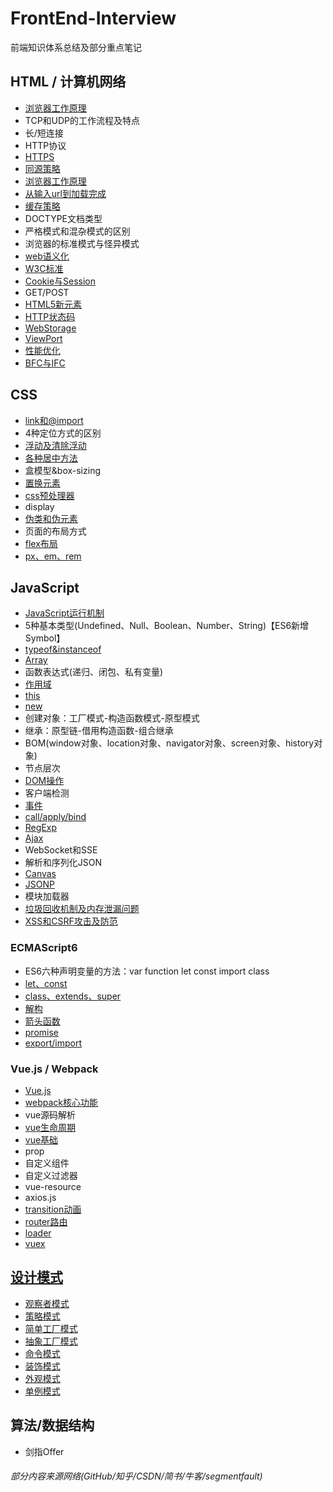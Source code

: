 # FrontEnd-Interview
前端知识体系总结及部分重点笔记

## HTML / 计算机网络
+ [浏览器工作原理](HTML/浏览器的工作原理.md)
+ TCP和UDP的工作流程及特点
+ 长/短连接
+ HTTP协议
+ [HTTPS](HTML/HTTPS.md)
+ [同源策略](HTML/同源策略.md)
+ [浏览器工作原理](HTML/浏览器的工作原理.md)
+ [从输入url到加载完成](HTML/从输入url到加载完成.md)
+ [缓存策略](http://www.imweb.io/topic/55c6f9bac222e3af6ce235b9)
+ DOCTYPE文档类型
+ 严格模式和混杂模式的区别
+ 浏览器的标准模式与怪异模式
+ [web语义化](HTML/web语义化.md)
+ [W3C标准](HTML/W3C标准.md)
+ [Cookie与Session](HTML/Cookie.md)
+ GET/POST
+ [HTML5新元素](https://github.com/tozlam/FrontEnd-Interview/blob/master/HTML/H5%E6%96%B0%E5%A2%9E%E5%85%83%E7%B4%A0.md)
+ [HTTP状态码](https://github.com/tozlam/FrontEnd-Interview/blob/master/HTML/HTTP状态码.md)
+ [WebStorage](https://github.com/tozlam/FrontEnd-Interview/blob/master/HTML/webStorage.md)
+ [ViewPort](http://www.cnblogs.com/2050/p/3877280.html)
+ [性能优化](HTML/性能优化.md)
+ [BFC与IFC](HTML/BFC与IFC.md)

## CSS
- [link和@import](CSS/link和@import.md)
- 4种定位方式的区别
- [浮动及清除浮动](CSS/浮动及清除浮动.md)
- [各种居中方法](CSS/居中.md)
- 盒模型&box-sizing
- [置换元素](CSS/置换元素.md)
- [css预处理器](CSS/css预处理器.md)
- display
- [伪类和伪元素](CSS/伪类与伪元素.md)
- 页面的布局方式
- [flex布局](CSS/flex.md)
- [px、em、rem](CSS/px&em&rem.md)

## JavaScript
+ [JavaScript运行机制](Js/JS运行机制.md)
+ 5种基本类型(Undefined、Null、Boolean、Number、String)【ES6新增Symbol】
+ [typeof&instanceof](Js/typeof&instanceof.md)
+ [Array](Js/Array.md)
+ 函数表达式(递归、闭包、私有变量)
+ [作用域](Js/作用域.md)
+ [this](http://www.cnblogs.com/pssp/p/5216085.html)
+ [new](Js/new.md)
+ 创建对象：工厂模式-构造函数模式-原型模式
+ 继承：原型链-借用构造函数-组合继承
+ BOM(window对象、location对象、navigator对象、screen对象、history对象)
+ 节点层次
+ [DOM操作](Js/Dom操作.md)
+ 客户端检测
+ [事件](Js/事件.md)
+ [call/apply/bind](Js/call&apply&bind.md)
+ [RegExp](Js/RegExp.md)
+ [Ajax](Js/Ajax.md)
+ WebSocket和SSE
+ 解析和序列化JSON
+ [Canvas](https://github.com/tozlam/Canvas)
+ [JSONP](Js/JSONP.md)
+ 模块加载器
+ [垃圾回收机制及内存泄漏问题](Js/垃圾回收机制及内存泄漏问题.md)
+ [XSS和CSRF攻击及防范](Js/XSS和CSRF攻击及防范.md)

### ECMAScript6
- ES6六种声明变量的方法：var function let const import class
- [let、const](Js/ES6/let&const.md)
- [class、extends、super](Js/ES6/class.md)
- [解构](Js/ES6/解构.md)
- [箭头函数](Js/ES6/箭头函数.md)
- [promise](Js/ES6/promise.md)
- [export/import](Js/ES6/export&import.md)

### Vue.js / Webpack
- [Vue.js](Js/Vue/Vue.md)
- [webpack核心功能](Js/Vue/webpack功能.md)
- vue源码解析
- [vue生命周期](Js/Vue/vue生命周期.md)
- [vue基础](Js/Vue/vue基础.md)
- prop
- 自定义组件
- 自定义过滤器
- vue-resource
- axios.js
- [transition动画](https://github.com/tozlam/VueDemo/tree/master/transition)
- [router路由](https://github.com/tozlam/VueDemo/tree/master/router)
- [loader](https://github.com/tozlam/VueDemo/tree/master/loader)
- [vuex](https://github.com/tozlam/VueDemo/tree/master/vuex/vuex-demo)


## [设计模式](https://github.com/tozlam/DesignPattern)
- [观察者模式](https://github.com/tozlam/DesignPattern/tree/master/src/ObserverPattern)
- [策略模式](https://github.com/tozlam/DesignPattern/tree/master/src/StrategyPattern)
- [简单工厂模式](https://github.com/tozlam/DesignPattern/tree/master/src/SimpleFactoryPattern)
- [抽象工厂模式](https://github.com/tozlam/DesignPattern/tree/master/src/AbstractFactoryPattern)
- [命令模式](https://github.com/tozlam/DesignPattern/tree/master/src/CommandPattern)
- [装饰模式](https://github.com/tozlam/DesignPattern/tree/master/src/DecoratorPattern)
- [外观模式](https://github.com/tozlam/DesignPattern/tree/master/src/FacadePattern)
- [单例模式](https://github.com/tozlam/DesignPattern/tree/master/src/SingletonPattern)

## 算法/数据结构
- 剑指Offer




###### 部分内容来源网络(GitHub/知乎/CSDN/简书/牛客/segmentfault)
